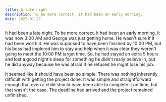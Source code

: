 ```yaml
---
title: A late night
description: To be more correct, it had been an early morning.
date: 2022-01-27
---
```


It had been a late night. To be more correct, it had been an early morning. It was now 3:00 AM and George was just getting home. He wasn't sure if it had been worth it. He was supposed to have been finished by 10:00 PM, but his boss had implored him to stay and help when it was clear they weren't going to meet the 10:00 PM target time. So, he had stayed an extra 5 hours and lost a good night's sleep for something he didn't really believe in, but he did anyway because he was afraid if he refused he might lose his job.

It seemed like it should have been so simple. There was nothing inherently difficult with getting the project done. It was simple and straightforward enough that even a child should have been able to complete it on time, but that wasn't the case. The deadline had arrived and the project remained unfinished.